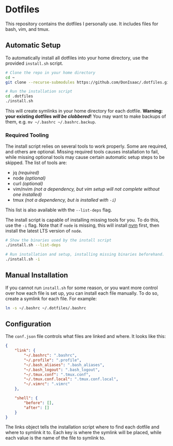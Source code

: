 # Dotfiles

This repository contains the dotfiles I personally use. It includes files for bash, vim, and tmux.

## Automatic Setup

To automatically install all dotfiles into your home directory, use the provided
`install.sh` script. 

```bash
# Clone the repo in your home directory
cd ~
git clone --recurse-submodules https://github.com/DonIsaac/.dotfiles.git

# Run the installation script
cd .dotfiles
./install.sh
```

This will create symlinks in your home directory for each dotfile. **Warning:
your existing dotfiles _will be clobbered_!** You may want to make backups of
them, e.g. `mv ~/.bashrc ~/.bashrc.backup`.

### Required Tooling

The install script relies on several tools to work properly. Some are required,
and others are optional. Missing required tools causes installation to fail,
while missing optional tools may cause certain automatic setup steps to be
skipped. The list of tools are: 

- jq _(required)_
- node _(optional)_
- curl _(optional)_
- vim/nvim _(not a dependency, but vim setup will not complete without one
  installed)_
- tmux _(not a dependency, but is installed with `-i`)_

This list is also available with the `--list-deps` flag.

The install script is capable of installing missing tools for you. To do this,
use the `-i` flag. Note that if `node` is missing, this will install
[nvm](https://github.com/nvm-sh/nvm#intro) first, then install the latest LTS
version of `node`.

```bash
# Show the binaries used by the install script
./install.sh --list-deps

# Run installation and setup, installing missing binaries beforehand.
./install.sh -i
```

## Manual Installation

If you cannot run `install.sh` for some reason, or you want more control over
how each file is set up, you can install each file manually. To do so, create a symlink
for each file. For example:

```sh
ln -s ~/.bashrc ~/.dotfiles/.bashrc
```

## Configuration

The `conf.json` file controls what files are linked and where. It looks like this:

```json
{
	"link": {
		"~/.bashrc": ".bashrc",
		"~/.profile": ".profile",
		"~/.bash_aliases": ".bash_aliases",
		"~/.bash_logout": ".bash_logout",
		"~/.tmux.conf": ".tmux.conf",
		"~/.tmux.conf.local": ".tmux.conf.local",
		"~/.vimrc": ".vimrc"
	},

	"shell": {
		"before": [],
		"after": []
	}
}
```

The links object tells the installation script where to find each dotfile and
where to symlink it to. Each key is where the symlink will be placed, while each
value is the name of the file to symlink to.
